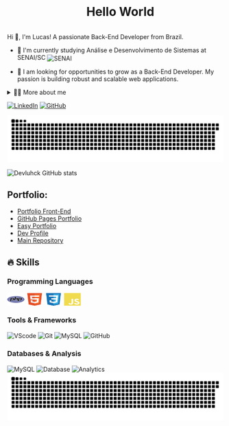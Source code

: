 <!--título-->
<div id="user-content-toc">
  <ul align="center">
    <summary><h1 style="display: inline-block">Hello World</h1></summary>
</div>

<!-- Presentation -->
<p>
  Hi 👋, I'm Lucas! A passionate Back-End Developer from Brazil.

  - 🌱 I'm currently studying Análise e Desenvolvimento de Sistemas at SENAI/SC <img align="center" alt="SENAI" src="https://img.shields.io/badge/SENAI-0052CC?style=for-the-badge&logo=education&logoColor=white" />

  - 🔭 I am looking for opportunities to grow as a Back-End Developer. My passion is building robust and scalable web applications.
</p>

<!-- Dropdown -->
<details>
  <summary>👨‍💻 More about me</summary>

  - 💬 I am a Back-End Developer with experience in PHP and MySQL, focused on data analysis and system development. I'm currently studying at SENAI/SC, which is helping me develop important technical skills and a solid foundation in software development and system analysis.

  - ⚡ I enjoy building web applications and working with databases! I believe that continuous learning and hands-on practice are essential for becoming a better developer. I'm always exploring new technologies and improving my coding skills.
</details>

<!-- Links -->
[![LinkedIn](https://img.shields.io/badge/LinkedIn-0077B5?style=for-the-badge&logo=linkedin&logoColor=white)](https://www.linkedin.com/in/lucas-freitas-dev-luhck/)
[![GitHub](https://img.shields.io/badge/GitHub-181717?style=for-the-badge&logo=github&logoColor=white)](https://github.com/Devluhck)

<!-- Snake Animation -->
<div align="center">
  <img src="https://raw.githubusercontent.com/Devluhck/Devluhck/output/github-contribution-grid-snake.svg" alt="Snake animation" />
</div>

<!-- GithubStats -->
![Devluhck GitHub stats](https://github-readme-stats.vercel.app/api?username=Devluhck&show_icons=true&theme=gotham)

<!-- Portfolio -->
## Portfolio:
- [Portfolio Front-End](https://github.com/Devluhck/Portf-lio-Dev_Luh)
- [GitHub Pages Portfolio](https://github.com/Devluhck/Devluhck.github.io)
- [Easy Portfolio](https://github.com/Devluhck/easy-portfolio)
- [Dev Profile](https://github.com/Devluhck/Dev_Luh)
- [Main Repository](https://github.com/Devluhck/Devluhck)

## 🔥 Skills
<!-- Skills: Programming Languages -->
  <div style="flex-basis: 48%;">
    <h3>Programming Languages</h3>
    <img align="center" alt="PHP" height="30" width="40" src="https://raw.githubusercontent.com/devicons/devicon/master/icons/php/php-original.svg">
    <img align="center" alt="HTML" height="30" width="40" src="https://raw.githubusercontent.com/devicons/devicon/master/icons/html5/html5-original.svg">
    <img align="center" alt="CSS" height="30" width="40" src="https://raw.githubusercontent.com/devicons/devicon/master/icons/css3/css3-original.svg">
    <img align="center" alt="JavaScript" height="30" width="40" src="https://raw.githubusercontent.com/devicons/devicon/master/icons/javascript/javascript-plain.svg">
  </div>
  
  <!-- Skills: Tools & Frameworks -->
  <div style="flex-basis: 48%;">
    <h3>Tools & Frameworks</h3>
    <img align="center" alt="VScode" height="30" width="40" src="https://cdn.jsdelivr.net/gh/devicons/devicon/icons/vscode/vscode-original.svg">
    <img align="center" alt="Git" height="30" width="40" src="https://cdn.jsdelivr.net/gh/devicons/devicon/icons/git/git-original.svg">
    <img align="center" alt="MySQL" height="30" width="40" src="https://cdn.jsdelivr.net/gh/devicons/devicon/icons/mysql/mysql-original.svg">
    <img align="center" alt="GitHub" height="30" width="40" src="https://cdn.jsdelivr.net/gh/devicons/devicon/icons/github/github-original.svg">
  </div>
  
  <!-- Skills: Databases & Others -->
  <div style="flex-basis: 48%;">
    <h3>Databases & Analysis</h3>
    <img align="center" alt="MySQL" height="30" width="40" src="https://cdn.jsdelivr.net/gh/devicons/devicon/icons/mysql/mysql-original.svg">
    <img align="center" alt="Database" height="30" width="40" src="https://img.icons8.com/color/48/000000/database.png">
    <img align="center" alt="Analytics" height="30" width="40" src="https://img.icons8.com/color/48/000000/analytics.png">
  </div>
  <!-- Snake Animation -->
<div align="center">
  <img src="https://raw.githubusercontent.com/Devluhck/Devluhck/output/github-contribution-grid-snake.svg" alt="Snake animation" />
</div>

